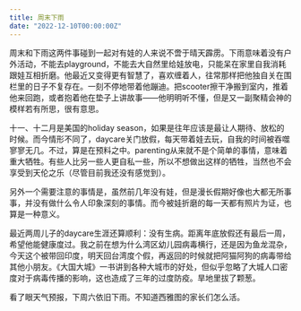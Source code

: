 ```yaml
---
title: 周末下雨
date: "2022-12-10T00:00:00Z"
---
```


周末和下雨这两件事碰到一起对有娃的人来说不啻于晴天霹雳。下雨意味着没有户外活动，不能去playground，不能去大自然里给娃放电，只能呆在家里自我消耗跟娃互相折磨。他最近又变得更有智慧了，喜欢缠着人，往常那样把他独自关在围栏里的日子不复存在。一刻不停地带着他蹦迪。把scooter擦干净搬到室内，推着他来回跑，或者抱着他在垫子上讲故事——他明明听不懂，但是又一副聚精会神的模样若有所思，很有意思。

十一、十二月是美国的holiday season，如果是往年应该是最让人期待、放松的时候。而今情形不同了，daycare关门放假，每天带着娃去玩，自我的时间被吞噬寥寥无几。不过，算是在预料之中。parenting从来就不是个简单的事情，意味着重大牺牲。有些人比另一些人更自私一些，所以不想做出这样的牺牲，当然也不会享受到天伦之乐（尽管目前我还没有感觉到）。

另外一个需要注意的事情是，虽然前几年没有娃，但是漫长假期好像也大都无所事事，并没有做什么令人印象深刻的事情。而今被娃折磨的每一天都有照片为证，也算是一种意义。

最近两周儿子的daycare生涯还算顺利：没有生病。距离年底放假还有最后一周，希望他能健康度过。我之前在想为什么湾区幼儿园病毒横行，还是因为鱼龙混杂，今天这个被带回印度，明天回台湾度个假，再返回的时候就把阿猫阿狗的病毒带给其他小朋友。《大国大城》一书讲到各种大城市的好处，但似乎忽略了大城人口密度对于病毒传播的影响，这也造成了三年的过度防疫。旱地里拔了颗葱。

看了眼天气预报，下周六依旧下雨。不知道西雅图的家长们怎么活。
